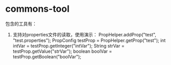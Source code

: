 # commons-tool

包含的工具有：
1. 支持对properties文件的读取，使用演示：
	PropHelper.addProp("test", "test.properties");
	PropConfig testProp = PropHelper.getProp("test");
	int intVar = testProp.getInteger("intVar");
	String strVar = testProp.getValue("strVar");
	boolean boolVar = testProp.getBoolean("boolVar");